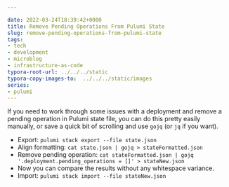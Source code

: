 ```yaml
---

date: 2022-03-24T18:39:42+0000
title: Remove Pending Operations From Pulumi State
slug: remove-pending-operations-from-pulumi-state
tags:
- tech
- development
- microblog
- infrastructure-as-code
typora-root-url: ../../../static
typora-copy-images-to:  ../../../static/images
series:
- pulumi
---
```


If you need to work through some issues with a deployment and remove a pending operation in Pulumi state file, you can do this pretty easily manually, or save a quick bit of scrolling and use `gojq` (or `jq` if you want).

- Export: `pulumi stack export --file state.json`
- Align formatting: `cat state.json | gojq > stateFormatted.json`
- Remove pending operation: `cat stateFormatted.json | gojq '.deployment.pending_operations = []' > stateNew.json`
- Now you can compare the results without any whitespace variance.
- Import: `pulumi stack import --file stateNew.json`
